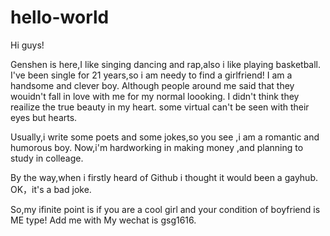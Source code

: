 # hello-world

Hi guys!

Genshen is here,I like singing dancing and rap,also i like playing basketball.
I've been single for 21 years,so i am needy to find a girlfriend!
I am a handsome and clever boy.
Although people around me said that they wouidn't fall in love with me for my normal loooking.
I didn't think they reailize the true beauty in my heart.
some virtual can't be seen with their eyes but hearts.

Usually,i write some poets and some jokes,so you see ,i am a romantic and humorous boy.
Now,i'm hardworking in making money ,and planning to study in colleage.

By the way,when i firstly heard of Github i thought it would been a gayhub. OK，it's a  bad joke.

So,my ifinite point is if you are a cool girl and your condition of boyfriend is ME type! 
Add me with My wechat is gsg1616.
